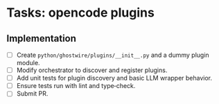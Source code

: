 # Tasks: opencode plugins

## Implementation

- [ ] Create `python/ghostwire/plugins/__init__.py` and a dummy plugin module.
- [ ] Modify orchestrator to discover and register plugins.
- [ ] Add unit tests for plugin discovery and basic LLM wrapper behavior.
- [ ] Ensure tests run with lint and type‑check.
- [ ] Submit PR.
